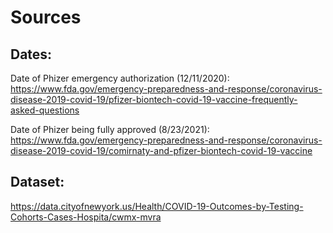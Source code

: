 # Sources

## Dates:
Date of Phizer emergency authorization (12/11/2020):  
https://www.fda.gov/emergency-preparedness-and-response/coronavirus-disease-2019-covid-19/pfizer-biontech-covid-19-vaccine-frequently-asked-questions  
  
Date of Phizer being fully approved (8/23/2021):  
https://www.fda.gov/emergency-preparedness-and-response/coronavirus-disease-2019-covid-19/comirnaty-and-pfizer-biontech-covid-19-vaccine  

## Dataset:
https://data.cityofnewyork.us/Health/COVID-19-Outcomes-by-Testing-Cohorts-Cases-Hospita/cwmx-mvra  